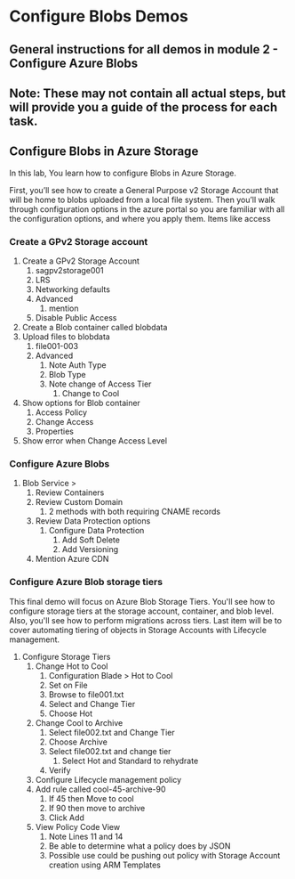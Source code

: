 # Configure Blobs Demos
## General instructions for all demos in module 2 - Configure Azure Blobs
## Note: These may not contain all actual steps, but will provide you a guide of the process for each task.

## Configure Blobs in Azure Storage
In this lab, You learn how to configure Blobs in Azure Storage.

First, you’ll see how to create a General Purpose v2 Storage Account that will be home to blobs uploaded from a local file system. Then you’ll walk through configuration options in the azure portal so you are familiar with all the configuration options, and where you apply them. Items like access

### Create a GPv2 Storage account

1. Create a GPv2 Storage Account
   1. sagpv2storage001
   2. LRS
   3. Networking defaults
   4. Advanced
      1. mention
   5. Disable Public Access
2. Create a Blob container called blobdata
3. Upload files to blobdata
   1. file001-003
   2. Advanced
      1. Note Auth Type
      2. Blob Type
      3. Note change of Access Tier
         1. Change to Cool
4. Show options for Blob container
   1. Access Policy
   2. Change Access
   3. Properties
5. Show error when Change Access Level


### Configure Azure Blobs

1. Blob Service >
   1. Review Containers
   2. Review Custom Domain
      1. 2 methods with both requiring CNAME records
   3. Review Data Protection options
      1. Configure Data Protection
          1. Add Soft Delete
          2. Add Versioning
   4. Mention Azure CDN

### Configure Azure Blob storage tiers

This final demo will focus on Azure Blob Storage Tiers. You'll see how to configure storage tiers at the storage account, container, and blob level. Also, you'll see how to perform migrations across tiers. Last item will be to cover automating tiering of objects in Storage Accounts with Lifecycle management.

1. Configure Storage Tiers
   1. Change Hot to Cool
      1. Configuration Blade > Hot to Cool
      2. Set on File
      3. Browse to file001.txt
      4. Select and Change Tier
      5. Choose Hot
   2. Change Cool to Archive
      1. Select file002.txt and Change Tier
      2. Choose Archive
      3. Select file002.txt and change tier
         1. Select Hot and Standard to rehydrate
      4. Verify
   3. Configure Lifecycle management policy
    1. Add rule called cool-45-archive-90
       1. If 45 then Move to cool
       2. If 90 then move to archive
       3. Click Add
    2. View Policy Code View
       1. Note Lines 11 and 14
       2. Be able to determine what a policy does by JSON
       3. Possible use could be pushing out policy with Storage Account creation using ARM Templates
